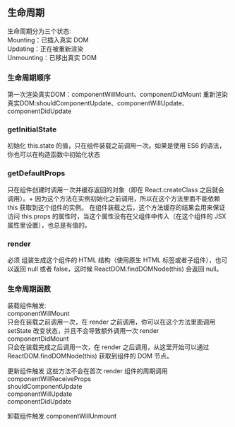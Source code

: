 ## 生命周期
生命周期分为三个状态:  
Mounting：已插入真实 DOM  
Updating：正在被重新渲染  
Unmounting：已移出真实 DOM  

### 生命周期顺序
第一次渲染真实DOM：componentWillMount、componentDidMount
重新渲染真实DOM:shouldComponentUpdate、componentWillUpdate、componentDidUpdate  

### getInitialState
初始化 this.state 的值，只在组件装载之前调用一次。如果是使用 ES6 的语法，你也可以在构造函数中初始化状态

### getDefaultProps
只在组件创建时调用一次并缓存返回的对象（即在 React.createClass 之后就会调用）。+
因为这个方法在实例初始化之前调用，所以在这个方法里面不能依赖 this 获取到这个组件的实例。
在组件装载之后，这个方法缓存的结果会用来保证访问 this.props 的属性时，当这个属性没有在父组件中传入（在这个组件的 JSX 属性里设置），也总是有值的。
### render
必须
组装生成这个组件的 HTML 结构（使用原生 HTML 标签或者子组件），也可以返回 null 或者 false，这时候 ReactDOM.findDOMNode(this) 会返回 null。

### 生命周期函数
装载组件触发:  
componentWillMount  
只会在装载之前调用一次，在 render 之前调用，你可以在这个方法里面调用 setState 改变状态，并且不会导致额外调用一次 render    
componentDidMount  
只会在装载完成之后调用一次，在 render 之后调用，从这里开始可以通过 ReactDOM.findDOMNode(this) 获取到组件的 DOM 节点。  

更新组件触发
这些方法不会在首次 render 组件的周期调用  
componentWillReceiveProps  
shouldComponentUpdate  
componentWillUpdate  
componentDidUpdate  

卸载组件触发
componentWillUnmount  
